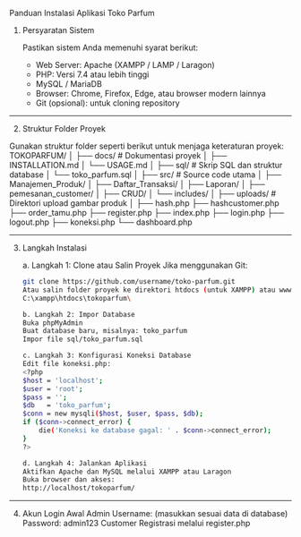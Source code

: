 Panduan Instalasi Aplikasi Toko Parfum

1. Persyaratan Sistem

   Pastikan sistem Anda memenuhi syarat berikut:
   - Web Server: Apache (XAMPP / LAMP / Laragon)
   - PHP: Versi 7.4 atau lebih tinggi
   - MySQL / MariaDB
   - Browser: Chrome, Firefox, Edge, atau browser modern lainnya
   - Git (opsional): untuk cloning repository

---

2. Struktur Folder Proyek

Gunakan struktur folder seperti berikut untuk menjaga keteraturan proyek:
TOKOPARFUM/
│
├── docs/ # Dokumentasi proyek
│ ├── INSTALLATION.md
│ └── USAGE.md
│
├── sql/ # Skrip SQL dan struktur database
│ └── toko_parfum.sql
│
├── src/ # Source code utama
│ ├── Manajemen_Produk/
│ ├── Daftar_Transaksi/
│ ├── Laporan/
│ ├── pemesanan_customer/
│ ├── CRUD/
│ └── includes/
│
├── uploads/ # Direktori upload gambar produk
│
├── hash.php
├── hashcustomer.php
├── order_tamu.php
├── register.php
├── index.php
├── login.php
├── logout.php
├── koneksi.php
└── dashboard.php

---

3. Langkah Instalasi

   a. Langkah 1: Clone atau Salin Proyek
      Jika menggunakan Git:
      ```bash
      git clone https://github.com/username/toko-parfum.git
      Atau salin folder proyek ke direktori htdocs (untuk XAMPP) atau www (untuk Laragon):
      C:\xampp\htdocs\tokoparfum\

   b. Langkah 2: Impor Database
      Buka phpMyAdmin
      Buat database baru, misalnya: toko_parfum
      Impor file sql/toko_parfum.sql

   c. Langkah 3: Konfigurasi Koneksi Database
      Edit file koneksi.php:
      <?php
      $host = 'localhost';
      $user = 'root';
      $pass = '';
      $db   = 'toko_parfum';
      $conn = new mysqli($host, $user, $pass, $db);
      if ($conn->connect_error) {
          die('Koneksi ke database gagal: ' . $conn->connect_error);
      }
      ?>
      
   d. Langkah 4: Jalankan Aplikasi
      Aktifkan Apache dan MySQL melalui XAMPP atau Laragon
      Buka browser dan akses:
      http://localhost/tokoparfum/

---

4. Akun Login Awal
   Admin
   Username: (masukkan sesuai data di database)
   Password: admin123
   Customer
   Registrasi melalui register.php

